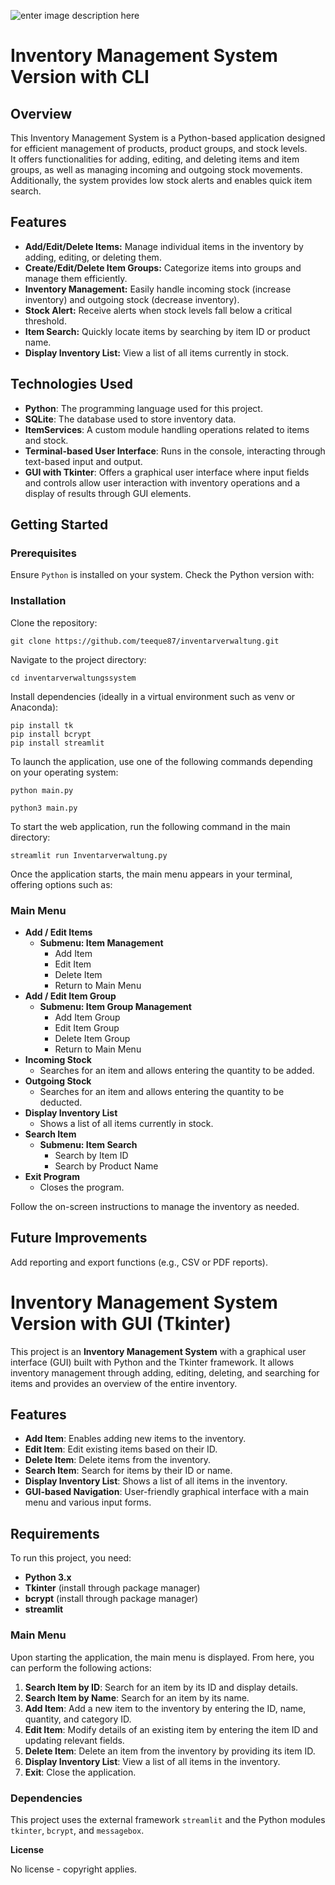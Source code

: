 ![enter image description here](https://tse1.mm.bing.net/th?id=OIG4.k5fL_MZmyAwPGwWDYhMZ&pid=ImgGn)

# Inventory Management System Version with CLI

## **Overview**

This Inventory Management System is a Python-based application designed for efficient management of products, product groups, and stock levels.  
It offers functionalities for adding, editing, and deleting items and item groups, as well as managing incoming and outgoing stock movements.  
Additionally, the system provides low stock alerts and enables quick item search.

## **Features**

- **Add/Edit/Delete Items:** Manage individual items in the inventory by adding, editing, or deleting them.
- **Create/Edit/Delete Item Groups:** Categorize items into groups and manage them efficiently.
- **Inventory Management:** Easily handle incoming stock (increase inventory) and outgoing stock (decrease inventory).
- **Stock Alert:** Receive alerts when stock levels fall below a critical threshold.
- **Item Search:** Quickly locate items by searching by item ID or product name.
- **Display Inventory List:** View a list of all items currently in stock.

## Technologies Used

- **Python**: The programming language used for this project.
- **SQLite**: The database used to store inventory data.
- **ItemServices**: A custom module handling operations related to items and stock.
- **Terminal-based User Interface**: Runs in the console, interacting through text-based input and output.
- **GUI with Tkinter**: Offers a graphical user interface where input fields and controls allow user interaction with inventory operations and a display of results through GUI elements.

## **Getting Started**

### Prerequisites

Ensure `Python` is installed on your system. Check the Python version with:

### Installation

Clone the repository:
```
git clone https://github.com/teeque87/inventarverwaltung.git
```
Navigate to the project directory:
```
cd inventarverwaltungssystem
```
Install dependencies (ideally in a virtual environment such as venv or Anaconda):
```
pip install tk
pip install bcrypt
pip install streamlit
```
To launch the application, use one of the following commands depending on your operating system:
```
python main.py
```
```
python3 main.py
```
To start the web application, run the following command in the main directory:
```
streamlit run Inventarverwaltung.py
```
Once the application starts, the main menu appears in your terminal, offering options such as:

### Main Menu

- **Add / Edit Items**
    - **Submenu: Item Management**
        - Add Item
        - Edit Item
        - Delete Item
        - Return to Main Menu
- **Add / Edit Item Group**
    - **Submenu: Item Group Management**
        - Add Item Group
        - Edit Item Group
        - Delete Item Group
        - Return to Main Menu
- **Incoming Stock**
    - Searches for an item and allows entering the quantity to be added.
- **Outgoing Stock**
    - Searches for an item and allows entering the quantity to be deducted.
- **Display Inventory List**
    - Shows a list of all items currently in stock.
- **Search Item**
    - **Submenu: Item Search**
        - Search by Item ID
        - Search by Product Name
- **Exit Program**
    - Closes the program.

Follow the on-screen instructions to manage the inventory as needed.

## **Future Improvements**

Add reporting and export functions (e.g., CSV or PDF reports).

# Inventory Management System Version with GUI (Tkinter)

This project is an **Inventory Management System** with a graphical user interface (GUI) built with Python and the Tkinter framework. It allows inventory management through adding, editing, deleting, and searching for items and provides an overview of the entire inventory.

## Features

- **Add Item**: Enables adding new items to the inventory.
- **Edit Item**: Edit existing items based on their ID.
- **Delete Item**: Delete items from the inventory.
- **Search Item**: Search for items by their ID or name.
- **Display Inventory List**: Shows a list of all items in the inventory.
- **GUI-based Navigation**: User-friendly graphical interface with a main menu and various input forms.

## Requirements

To run this project, you need:

- **Python 3.x**
- **Tkinter** (install through package manager)
- **bcrypt** (install through package manager)
- **streamlit** 

### Main Menu

Upon starting the application, the main menu is displayed. From here, you can perform the following actions:

1. **Search Item by ID**: Search for an item by its ID and display details.
2. **Search Item by Name**: Search for an item by its name.
3. **Add Item**: Add a new item to the inventory by entering the ID, name, quantity, and category ID.
4. **Edit Item**: Modify details of an existing item by entering the item ID and updating relevant fields.
5. **Delete Item**: Delete an item from the inventory by providing its item ID.
6. **Display Inventory List**: View a list of all items in the inventory.
7. **Exit**: Close the application.

### Dependencies

This project uses the external framework `streamlit` and the Python modules `tkinter`, `bcrypt`, and `messagebox`.

**License**

No license - copyright applies.
